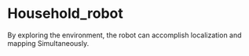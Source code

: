# Household_robot
By exploring the environment, the robot can accomplish localization and mapping Simultaneously.
